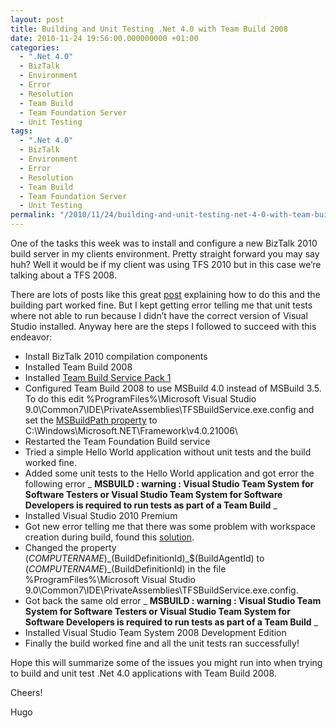 ```yaml
---
layout: post
title: Building and Unit Testing .Net 4.0 with Team Build 2008
date: 2010-11-24 19:56:00.000000000 +01:00
categories:
  - ".Net 4.0"
  - BizTalk
  - Environment
  - Error
  - Resolution
  - Team Build
  - Team Foundation Server
  - Unit Testing
tags:
  - ".Net 4.0"
  - BizTalk
  - Environment
  - Error
  - Resolution
  - Team Build
  - Team Foundation Server
  - Unit Testing
permalink: "/2010/11/24/building-and-unit-testing-net-4-0-with-team-build-2008/"
---
```


One of the tasks this week was to install and configure a new BizTalk 2010 build server in my clients environment. Pretty straight forward you may say huh? Well it would be if my client was using TFS 2010 but in this case we’re talking about a TFS 2008.

There are lots of posts like this great [post](http://blogs.msdn.com/b/willbar/archive/2009/11/01/building-net-4-0-applications-using-team-build-2008.aspx "Building .NET 4.0 Applications Using Team Build 2008") explaining how to do this and the building part worked fine. But I kept getting error telling me that unit tests where not able to run because I didn’t have the correct version of Visual Studio installed. Anyway here are the steps I followed to succeed with this endeavor:

- Install BizTalk 2010 compilation components
- Installed Team Build 2008
- Installed [Team Build Service Pack 1](http://www.microsoft.com/downloads/details.aspx?FamilyId=9E40A5B6-DA41-43A2-A06D-3CEE196BFE3D&displaylang=en "Team Build Service Pack 1")
- Configured Team Build 2008 to use MSBuild 4.0 instead of MSBuild 3.5. To do this edit %ProgramFiles%\Microsoft Visual Studio 9.0\Common7\IDE\PrivateAssemblies\TFSBuildService.exe.config and set the [MSBuildPath property](http://msdn.microsoft.com/en-us/library/aa833875.aspx) to C:\Windows\Microsoft.NET\Framework\v4.0.21006\
- Restarted the Team Foundation Build service
- Tried a simple Hello World application without unit tests and the build worked fine.
- Added some unit tests to the Hello World application and got error the following error _ **MSBUILD : warning : Visual Studio Team System for Software Testers or Visual Studio Team System for Software Developers is required to run tests as part of a Team Build** _
- Installed Visual Studio 2010 Premium
- Got new error telling me that there was some problem with workspace creation during build, found this [solution](http://connect.microsoft.com/VisualStudio/feedback/details/534227/visual-studio-2010-broke-tfs-build-2008-workspacename "Visual Studio 2010 broke TFS Build 2008 (WorkspaceName").
- Changed the property $(COMPUTERNAME)\_$(BuildDefinitionId)\_$(BuildAgentId) to $(COMPUTERNAME)\_$(BuildDefinitionId) in the file %ProgramFiles%\Microsoft Visual Studio 9.0\Common7\IDE\PrivateAssemblies\TFSBuildService.exe.config.
- Got back the same old error _ **MSBUILD : warning : Visual Studio Team System for Software Testers or Visual Studio Team System for Software Developers is required to run tests as part of a Team Build** _
- Installed Visual Studio Team System 2008 Development Edition
- Finally the build worked fine and all the unit tests ran successfully!

Hope this will summarize some of the issues you might run into when trying to build and unit test .Net 4.0 applications with Team Build 2008.

Cheers!

Hugo
